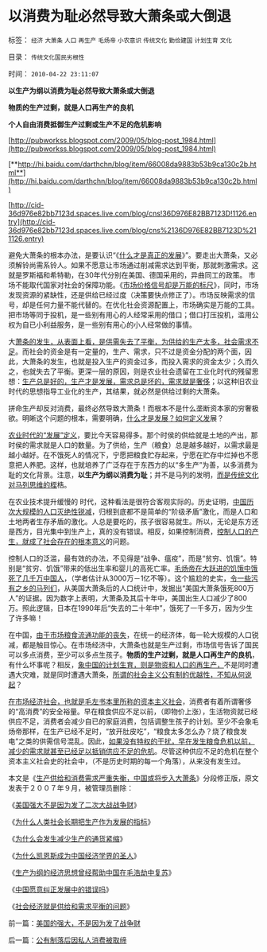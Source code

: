 # 以消费为耻必然导致大萧条或大倒退

标签： `经济` `大萧条` `人口` `再生产` `毛炀帝` `小农意识` `传统文化` `勤俭建国` `计划生育` `文化` 

目录： `传统文化国民劣根性`

时间： `2010-04-22 23:11:07`

**以生产为纲以消费为耻必然导致大萧条或大倒退**

**物质的生产过剩，就是人口再生产的良机**

**个人自由消费抵御生产过剩或生产不足的危机影响**

[http://pubworkss.blogspot.com/2009/05/blog-post_1984.html](http://pubworkss.blogspot.com/2009/05/blog-post_1984.html)

[**http://hi.baidu.com/darthchn/blog/item/66008da9883b53b9ca130c2b.html**](http://hi.baidu.com/darthchn/blog/item/66008da9883b53b9ca130c2b.html)

[http://cid-36d976e82bb7123d.spaces.live.com/blog/cns!36D976E82BB7123D!1126.entry](http://cid-36d976e82bb7123d.spaces.live.com/blog/cns%2136D976E82BB7123D%211126.entry)

避免大萧条的根本办法，是要认识“《[什么才是真正的发展](../../../2008/11/21/两种保障救危机——中国经济发展的含义.md)》”。要走出大萧条，又必须解铃尚需系铃人。如果不愿意让市场通过削减需求达到平衡，那就刺激需求。这就是罗斯福和希特勒，在30年代分别在美国、德国采用的，异曲同工的政策。 市场不能取代国家对社会的保障功能。《[市场价格信号却是万能的标尺](../../../2009/2/3/市场，是经济学的依归，万能的观测标尺.md)》，同时，市场发现资源的紧缺性，还是供给已经过度（决策要快点修正了）。市场反映需求的信号，却是任何力量不能代替的。在优化社会资源配置上，市场确实是万能的工具。把市场等同于投机，是一些别有用心的人经常采用的借口；借口打压投机，滥用公权为自已小利益服务，是一些别有用心的小人经常做的事情。

大[萧条的发生，从表面上看，是供需失去了平衡，为供给的生产太多，社会需求不足](../../../2009/5/21/凯恩斯主义的本质和边际购买力的死亡三角.md)。而社会的资金是有一定量的，生产、需求，只不过是资金分配的两个面，因此，大萧条的发生，也就是投入生产的资金过多，而投入需求的资金太少；久而久之，也就失去了平衡。更深一层的原因，则是农业社会遗留在工业化时代的残留思想：[生产总是好的，生产才是发展，需求总是坏的，需求就是奢侈](../../../2009/9/16/亵渎自然母亲的“发展就是硬道理”.md)；以这种旧农业时代的思想指导工业化的生产，其结果，就必然是供给过剩的大萧条。

拼命生产却反对消费，最终必然导致大萧条！而根本不是什么垄断资本家的穷奢极欲。明晰这个问题的根本，需要明确，[什么才是发展？如何定义发](../../../2009/8/2/工业化一定创造价值吗.md)展？

[农业时代的“发展”定义](../../../2007/10/6/什么是生产的价值？数字增长率，真实性和就业萎缩.md)，要比今天容易得多。那个时侯的供给就是土地的产出，那时侯的需求就是人口的数量。为了供给，生产（粮食）总是越多越好，以需求最是越小越好。在不饿死人的情况下，宁愿把粮食贮存起来，宁愿在贮存中烂掉也不愿意把人养肥。这样，也就培养了广泛存在于东西方的以“多生产”为善，以多消费为耻的文化背景。注意，**以生产为纲以消费为耻**；并不是马列的发明，[而是传统文化对马列思维的桎](../../../2009/6/26/马恩主义为什么适合移植入中国传统社会.md)梏。

在农业技术提升缓慢的 时代，这种看法是很符合客观实际的。历史证明，[中国历次大规模的人口灭绝性锐减](../../../2009/2/7/进化论：市场机制确保淘汰竞争性弱者.md)，归根到底都不是简单的“阶级矛盾”激化，而是人口和土地两者生存矛盾的激化。人总是要吃的，孩子很容易就生。所以，无论是东方还是西方，目光集中到生产上，真的没有错误。相反，如果控制消费，[控制人口的产生，就成了社会存在的根本意义](../../../2009/6/13/人口是负担吗？什么是生产的价值？.md)的问题。

控制人口的泛滥，最有效的办法，不见得是“战争、瘟疫”，而是“贫穷、饥饿”。特别是“贫穷、饥饿”带来的低出生率和婴儿的高死亡率。[毛炀帝在大跃进的饥饿中饿死了几千万中国人](../../../2009/8/2/英属孟加拉两次大饥荒和经济学家的良心.md)，（学者估计从3000万－1亿不等）。这个尴尬的史实，[令一些污有之乡的马列们](http://hi.baidu.com/darthchn/blog/item/ed4ad95838c09f232934f03c.html)，从美国大萧条后的人口统计中，发掘出“美国大萧条饿死800万人”的证据。因为数字上表明，大萧条及其后十年中，美国出生人口减少了800万。照此逻辑，日本在1990年后“失去的二十年中”，饿死了一千多万，因为少生了许多嘛！

在中国，[由于市场粮食流通功能的丧失](http://blog.sina.com.cn/s/blog_5563a64d0100bpjb.html)，在统一的经济体，每一轮大规模的人口锐减，都是触目惊心。在市场经济中，大萧条也就是生产过剩，市场信号告诉了国民可以多点消费，至少可以多点生孩子。**物质的生产过剩，就是人口再生产的良机**，有什么坏事呢？相反，[象中国的计划生育，则是物资和人口的再生产，](../../../2009/11/29/计划生育成了“最不坏”的选择.md)不是同时遭遇大灾难，就是同时遭遇大萧条，[所谓的社会主义公有制的优越性，不知从何说起](../../../2009/9/14/历史蒙太奇的反垄断和社会主义公有制.md)？

[在市场经济社会，也就是毛左书本里所称的资本主义社会](../../../2009/10/30/社会主义，资本主义和公民主义.md)，消费者有着所谓奢侈的“高消费”的安全裕量。早在粮食供应不足以前，（即物价上涨），生活物资就已经供应不足，消费者会减少自已的家庭消费，包括调整生孩子的计划。至少不会象毛炀帝那样，在生产已经不足时，“放开肚皮吃”，“粮食太多怎么办？烧了粮食发电”之类的供需信号混乱。因此，[如果没有特权的干扰，早在发生粮食危机以前，减少的需求就甚至已经足以抵销供应不足的危机](../../../2009/3/31/市场要素之万能与不能的意义.md)。尽管这种供应不足的危机在整个资本主义社会史的社会中，（不是历史时期的每一个角落），从来没有发生过。

本文是《[生产供给和消费需求严重失衡，中国或将步入大萧条](http://darthvad.blog.163.com/blog/static/5339947020094100020525/)》分段修正版，原文发表于２００７年９月，被管理员删除：

《[美国强大不是因为发了二次大战战争财](../../../2010/4/22/美国的强大，不是因为发了战争财.md)》

《[为什么人类社会长期把生产作为发展的指标](http://hi.baidu.com/darthchn/blog/item/66008da9883b53b9ca130c2b.html)》

《[为什么会发生减少生产的通货紧缩](http://hi.baidu.com/darthchn/blog/item/f47b2417351c7159f2de3235.html)》

《[为什么凯恩斯成为中国经济学界的圣人](http://hi.baidu.com/darthchn/blog/item/972b681254185c0a5baf5336.html)》

《[生产为纲的经济思想曾经帮助中国在毛浩劫中复苏](http://hi.baidu.com/darthchn/blog/item/99acc5d83ef9dfe138012f30.html)》

《[中国愿意纠正发展中的错误吗](http://hi.baidu.com/darthchn/blog/item/75a26c6345de3bd5e6113a32.html)》

《[社会经济就是供给和需求平衡的问题](http://hi.baidu.com/darthchn/blog/item/99acc5d83efddfe138012f3c.html)》



前一篇：[美国的强大，不是因为发了战争财](../../../2010/4/22/美国的强大，不是因为发了战争财.md)

后一篇：[公有制落后因私人消费被取缔](../../../2010/4/23/公有制落后因私人消费被取缔.md)